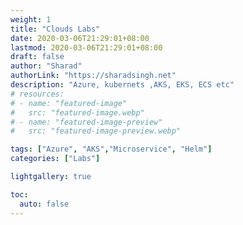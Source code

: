 ```yaml
---
weight: 1
title: "Clouds Labs"
date: 2020-03-06T21:29:01+08:00
lastmod: 2020-03-06T21:29:01+08:00
draft: false
author: "Sharad"
authorLink: "https://sharadsingh.net"
description: "Azure, kubernets ,AKS, EKS, ECS etc"
# resources:
# - name: "featured-image"
#   src: "featured-image.webp"
# - name: "featured-image-preview"
#   src: "featured-image-preview.webp"

tags: ["Azure", "AKS","Microservice", "Helm"]
categories: ["Labs"]

lightgallery: true

toc:
  auto: false
---
```




